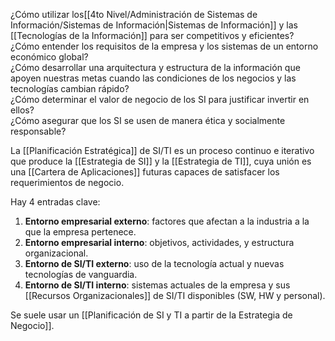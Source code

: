 ¿Cómo utilizar los[[4to Nivel/Administración de Sistemas de Información/Sistemas de Información|Sistemas de Información]] y las [[Tecnologías de la Información]] para ser competitivos y eficientes? \
¿Cómo entender los requisitos de la empresa y los sistemas de un entorno económico global? \
¿Cómo desarrollar una arquitectura y estructura de la información que apoyen nuestras metas cuando las condiciones de los negocios y las tecnologías cambian rápido? \
¿Cómo determinar el valor de negocio de los SI para justificar invertir en ellos? \
¿Cómo asegurar que los SI se usen de manera ética y socialmente responsable?

La [[Planificación Estratégica]] de SI/TI es un proceso continuo e iterativo que produce la [[Estrategia de SI]] y la [[Estrategia de TI]], cuya unión es una [[Cartera de Aplicaciones]] futuras capaces de satisfacer los requerimientos de negocio.

Hay 4 entradas clave:

1. **Entorno empresarial externo**: factores que afectan a la industria a la que la empresa pertenece.
2. **Entorno empresarial interno**: objetivos, actividades, y estructura organizacional.
3. **Entorno de SI/TI externo**: uso de la tecnología actual y nuevas tecnologías de vanguardia.
4. **Entorno de SI/TI interno**: sistemas actuales de la empresa y sus [[Recursos Organizacionales]] de SI/TI disponibles (SW, HW y personal).

Se suele usar un [[Planificación de SI y TI a partir de la Estrategia de Negocio]].
